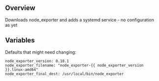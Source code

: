 ## Overview

Downloads node_exporter and adds a systemd service - no configuration as yet

## Variables

Defaults that might need changing:

```
node_exporter_version: 0.18.1
node_exporter_filename: "node_exporter-{{ node_exporter_version }}.linux-amd64"
node_exporter_final_dest: /usr/local/bin/node_exporter
```
